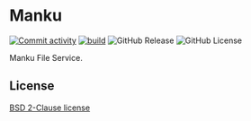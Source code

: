 # Manku

[![Commit activity](https://img.shields.io/github/commit-activity/m/lindsuen/manku)](https://github.com/lindsuen/manku/graphs/commit-activity)
[![build](https://github.com/lindsuen/manku/actions/workflows/build.yml/badge.svg?branch=master)](https://github.com/lindsuen/manku/actions/workflows/build.yml)
![GitHub Release](https://img.shields.io/github/v/release/lindsuen/manku)
![GitHub License](https://img.shields.io/github/license/lindsuen/manku)

Manku File Service.

## License

[BSD 2-Clause license](https://github.com/lindsuen/manku/blob/master/README.md)
